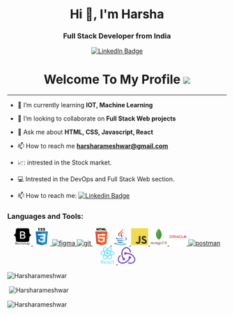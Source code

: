 <h1 align="center">Hi 👋, I'm Harsha</h1>
<h3 align="center">Full Stack Developer from India</h3>

 <div id="badges" align="center">
  <a href="https://www.linkedin.com/in/harsha-c-r-601281217/">
  <img src="https://img.shields.io/badge/LinkedIn-blue?style=for-the-badge&logo=linkedin&logoColor=white" alt="LinkedIn Badge"/>
  </a>
  <h1>
  Welcome To My Profile
  <img src="https://media.giphy.com/media/hvRJCLFzcasrR4ia7z/giphy.gif" width="30px" />
</h1>
</div>

---


- 🌱 I’m currently learning **IOT, Machine Learning**

- 👯 I’m looking to collaborate on **Full Stack Web projects**

- 💬 Ask me about **HTML, CSS, Javascript, React**

- 📫 How to reach me **harsharameshwar@gmail.com**
 
- 📈: intrested in the Stock market.

- :computer: Intrested in the DevOps and Full Stack Web section.

- :mailbox: How to reach me: [![Linkedin Badge](https://img.shields.io/badge/-linkedin-blue?style=flat&logo=Linkedin&logoColor=white)](https://www.linkedin.com/in/harsha-c-r-601281217/)

<h3 align="left">Languages and Tools:</h3>
<p align="center"> <a href="https://getbootstrap.com" target="_blank" rel="noreferrer"> 
<img src="https://raw.githubusercontent.com/devicons/devicon/master/icons/bootstrap/bootstrap-plain-wordmark.svg" alt="bootstrap" width="40" height="40"/> </a> 
 <a href="https://www.w3schools.com/css/" target="_blank" rel="noreferrer"> <img src="https://raw.githubusercontent.com/devicons/devicon/master/icons/css3/css3-original-wordmark.svg" alt="css3" width="40" height="40"/> </a> 
<!-- <a href="https://expressjs.com" target="_blank" rel="noreferrer"> <img src="https://raw.githubusercontent.com/devicons/devicon/master/icons/express/express-original-wordmark.svg" alt="express" width="40" height="40"/> </a> -->
 <a href="https://www.figma.com/" target="_blank" rel="noreferrer"> <img src="https://www.vectorlogo.zone/logos/figma/figma-icon.svg" alt="figma" width="40" height="40"/> </a> 
 <a href="https://git-scm.com/" target="_blank" rel="noreferrer"> <img src="https://www.vectorlogo.zone/logos/git-scm/git-scm-icon.svg" alt="git" width="40" height="40"/> </a> 
 <a href="https://www.w3.org/html/" target="_blank" rel="noreferrer"> <img src="https://raw.githubusercontent.com/devicons/devicon/master/icons/html5/html5-original-wordmark.svg" alt="html5" width="40" height="40"/> </a> 
 <a href="https://www.java.com" target="_blank" rel="noreferrer"> <img src="https://raw.githubusercontent.com/devicons/devicon/master/icons/java/java-original.svg" alt="java" width="40" height="40"/> </a> 
 <a href="https://developer.mozilla.org/en-US/docs/Web/JavaScript" target="_blank" rel="noreferrer"> <img src="https://raw.githubusercontent.com/devicons/devicon/master/icons/javascript/javascript-original.svg" alt="javascript" width="40" height="40"/> </a> 
 <a href="https://www.mongodb.com/" target="_blank" rel="noreferrer"> <img src="https://raw.githubusercontent.com/devicons/devicon/master/icons/mongodb/mongodb-original-wordmark.svg" alt="mongodb" width="40" height="40"/> </a> 
 <a href="https://www.oracle.com/" target="_blank" rel="noreferrer"> <img src="https://raw.githubusercontent.com/devicons/devicon/master/icons/oracle/oracle-original.svg" alt="oracle" width="40" height="40"/> </a> 
  <a href="https://postman.com" target="_blank" rel="noreferrer"> <img src="https://www.vectorlogo.zone/logos/getpostman/getpostman-icon.svg" alt="postman" width="40" height="40"/> </a> 
  <a href="https://reactjs.org/" target="_blank" rel="noreferrer"> <img src="https://raw.githubusercontent.com/devicons/devicon/master/icons/react/react-original-wordmark.svg" alt="react" width="40" height="40"/> </a> 
  <a href="https://redux.js.org" target="_blank" rel="noreferrer"> <img src="https://raw.githubusercontent.com/devicons/devicon/master/icons/redux/redux-original.svg" alt="redux" width="40" height="40"/> </a> </p>

<p><img align="center" src="https://github-readme-stats.vercel.app/api/top-langs?username=Harsharameshwar&show_icons=true&locale=en&layout=compact" alt="Harsharameshwar"/></p>

<p>&nbsp;<img align="center" src="https://github-readme-stats.vercel.app/api?username=Harsharameshwar&show_icons=true&locale=en" alt="Harsharameshwar" /></p>

<p><img align="center" src="https://github-readme-streak-stats.herokuapp.com/?user=Harsharameshwar&" alt="Harsharameshwar" /></p>
